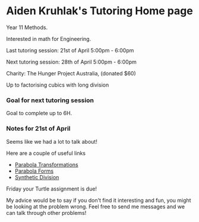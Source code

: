 # Aiden Kruhlak's Tutoring Home page

Year 11 Methods.

Interested in math for Engineering.

Last tutoring session: 21st of April 5:00pm - 6:00pm

Next tutoring session: 28th of April 5:00pm - 6:00pm

Charity: The Hunger Project Australia, (donated $60)

Up to factorising cubics with long division

### Goal for next tutoring session
Goal to complete up to 6H.

### Notes for 21st of April

Seems like we had a lot to talk about!

Here are a couple of useful links

 - [Parabola Transformations](https://www.desmos.com/calculator/gh5du3k4mp)
 - [Parabola Forms](https://www.desmos.com/calculator/z1tvbo5cew)
 - [Synthetic Division](https://www.purplemath.com/modules/synthdiv.htm)

Friday your Turtle assignment is due!

My advice would be to say if you don't find it interesting and fun, you might
be looking at the problem wrong. Feel free to send me messages and we can
talk through other problems!
